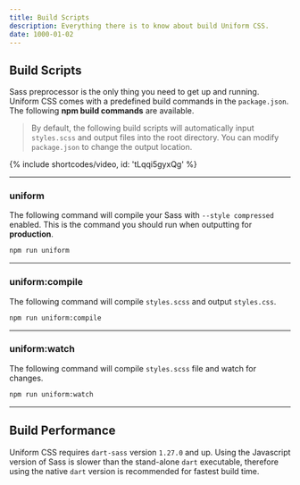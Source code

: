 ```yaml
---
title: Build Scripts
description: Everything there is to know about build Uniform CSS.
date: 1000-01-02
---
```


## Build Scripts

Sass preprocessor is the only thing you need to get up and running. Uniform CSS comes with a predefined build commands in the `package.json`. The following **npm build commands** are available.

> By default, the following build scripts will automatically input `styles.scss` and output files into the root directory. You can modify `package.json` to change the output location.

{% include shortcodes/video, id: 'tLqqi5gyxQg' %}

---

### uniform

The following command will compile your Sass with `--style compressed` enabled. This is the command you should run when outputting for **production**.

```bash
npm run uniform
```

---

### uniform:compile

The following command will compile `styles.scss` and output `styles.css`.

```bash
npm run uniform:compile
```

---

### uniform:watch

The following command will compile `styles.scss` file and watch for changes.

```bash
npm run uniform:watch
```

---

## Build Performance

Uniform CSS requires `dart-sass` version `1.27.0` and up. Using the Javascript version of Sass is slower than the stand-alone `dart` executable, therefore using the native `dart` version is recommended for fastest build time.